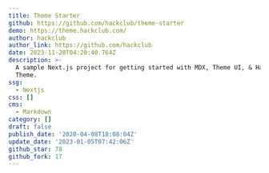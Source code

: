 ```yaml
---
title: Theme Starter
github: https://github.com/hackclub/theme-starter
demo: https://theme.hackclub.com/
author: hackclub
author_link: https://github.com/hackclub
date: 2023-11-28T04:20:40.764Z
description: >-
  A sample Next.js project for getting started with MDX, Theme UI, & Hack Club
  Theme.
ssg:
  - Nextjs
css: []
cms:
  - Markdown
category: []
draft: false
publish_date: '2020-04-08T18:08:04Z'
update_date: '2023-01-05T07:42:06Z'
github_star: 78
github_fork: 17
---
```

